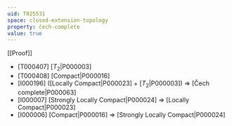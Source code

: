 ```yaml
---
uid: T025531
space: closed-extension-topology
property: čech-complete
value: true
---
```

[[Proof]]

* [T000407] [$T_2$|P000003]
* [T000408] [Compact|P000016]
* [I000196] ([Locally Compact|P000023] + [$T_2$|P000003]) => [Čech complete|P000063]
* [I000007] [Strongly Locally Compact|P000024] => [Locally Compact|P000023]
* [I000006] [Compact|P000016] => [Strongly Locally Compact|P000024]

